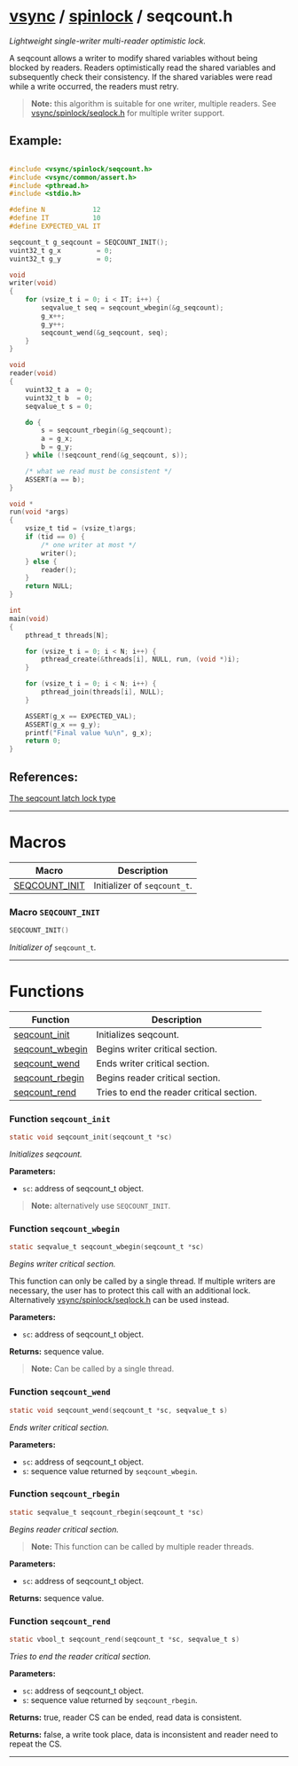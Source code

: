 #  [vsync](../README.md) / [spinlock](README.md) / seqcount.h
_Lightweight single-writer multi-reader optimistic lock._ 

A seqcount allows a writer to modify shared variables without being blocked by readers. Readers optimistically read the shared variables and subsequently check their consistency. If the shared variables were read while a write occurred, the readers must retry.

> **Note:** this algorithm is suitable for one writer, multiple readers. See [vsync/spinlock/seqlock.h](seqlock.h.md) for multiple writer support.


## Example:



```c

#include <vsync/spinlock/seqcount.h>
#include <vsync/common/assert.h>
#include <pthread.h>
#include <stdio.h>

#define N            12
#define IT           10
#define EXPECTED_VAL IT

seqcount_t g_seqcount = SEQCOUNT_INIT();
vuint32_t g_x         = 0;
vuint32_t g_y         = 0;

void
writer(void)
{
    for (vsize_t i = 0; i < IT; i++) {
        seqvalue_t seq = seqcount_wbegin(&g_seqcount);
        g_x++;
        g_y++;
        seqcount_wend(&g_seqcount, seq);
    }
}

void
reader(void)
{
    vuint32_t a  = 0;
    vuint32_t b  = 0;
    seqvalue_t s = 0;

    do {
        s = seqcount_rbegin(&g_seqcount);
        a = g_x;
        b = g_y;
    } while (!seqcount_rend(&g_seqcount, s));

    /* what we read must be consistent */
    ASSERT(a == b);
}

void *
run(void *args)
{
    vsize_t tid = (vsize_t)args;
    if (tid == 0) {
        /* one writer at most */
        writer();
    } else {
        reader();
    }
    return NULL;
}

int
main(void)
{
    pthread_t threads[N];

    for (vsize_t i = 0; i < N; i++) {
        pthread_create(&threads[i], NULL, run, (void *)i);
    }

    for (vsize_t i = 0; i < N; i++) {
        pthread_join(threads[i], NULL);
    }

    ASSERT(g_x == EXPECTED_VAL);
    ASSERT(g_x == g_y);
    printf("Final value %u\n", g_x);
    return 0;
}
```




## References:
 [The seqcount latch lock type](https://lwn.net/Articles/831540/) 

---
# Macros 

| Macro | Description |
|---|---|
| [SEQCOUNT_INIT](seqcount.h.md#macro-seqcount_init) | Initializer of `seqcount_t`.  |

###  Macro `SEQCOUNT_INIT`

```c
SEQCOUNT_INIT()
```

 
_Initializer of_ `seqcount_t`_._ 



---
# Functions 

| Function | Description |
|---|---|
| [seqcount_init](seqcount.h.md#function-seqcount_init) | Initializes seqcount.  |
| [seqcount_wbegin](seqcount.h.md#function-seqcount_wbegin) | Begins writer critical section.  |
| [seqcount_wend](seqcount.h.md#function-seqcount_wend) | Ends writer critical section.  |
| [seqcount_rbegin](seqcount.h.md#function-seqcount_rbegin) | Begins reader critical section.  |
| [seqcount_rend](seqcount.h.md#function-seqcount_rend) | Tries to end the reader critical section.  |

###  Function `seqcount_init`

```c
static void seqcount_init(seqcount_t *sc)
``` 
_Initializes seqcount._ 




**Parameters:**

- `sc`: address of seqcount_t object.


> **Note:** alternatively use `SEQCOUNT_INIT`. 


###  Function `seqcount_wbegin`

```c
static seqvalue_t seqcount_wbegin(seqcount_t *sc)
``` 
_Begins writer critical section._ 


This function can only be called by a single thread. If multiple writers are necessary, the user has to protect this call with an additional lock. Alternatively [vsync/spinlock/seqlock.h](seqlock.h.md) can be used instead.



**Parameters:**

- `sc`: address of seqcount_t object. 


**Returns:** sequence value.

> **Note:** Can be called by a single thread. 


###  Function `seqcount_wend`

```c
static void seqcount_wend(seqcount_t *sc, seqvalue_t s)
``` 
_Ends writer critical section._ 




**Parameters:**

- `sc`: address of seqcount_t object. 
- `s`: sequence value returned by `seqcount_wbegin`. 




###  Function `seqcount_rbegin`

```c
static seqvalue_t seqcount_rbegin(seqcount_t *sc)
``` 
_Begins reader critical section._ 


> **Note:** This function can be called by multiple reader threads.



**Parameters:**

- `sc`: address of seqcount_t object. 


**Returns:** sequence value. 



###  Function `seqcount_rend`

```c
static vbool_t seqcount_rend(seqcount_t *sc, seqvalue_t s)
``` 
_Tries to end the reader critical section._ 




**Parameters:**

- `sc`: address of seqcount_t object. 
- `s`: sequence value returned by `seqcount_rbegin`. 


**Returns:** true, reader CS can be ended, read data is consistent. 

**Returns:** false, a write took place, data is inconsistent and reader need to repeat the CS. 




---
